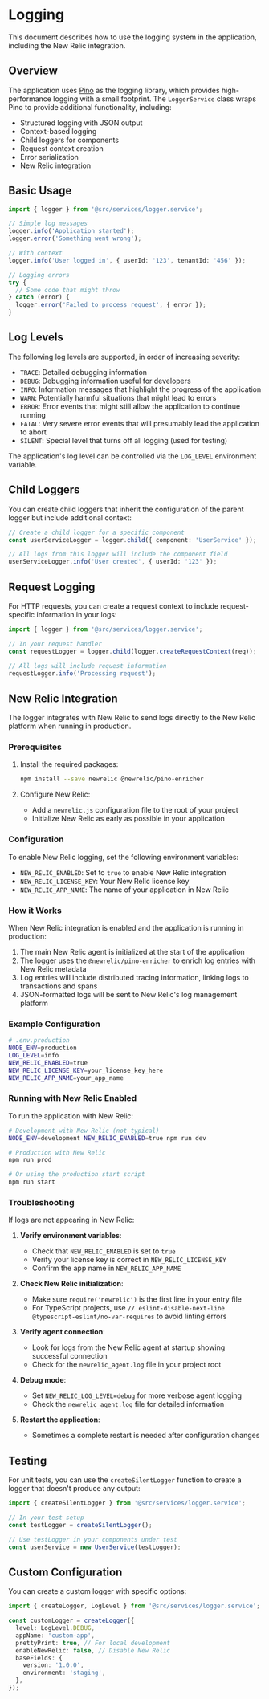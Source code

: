 # Logging

This document describes how to use the logging system in the application, including the New Relic integration.

## Overview

The application uses [Pino](https://getpino.io) as the logging library, which provides high-performance logging with a small footprint. The `LoggerService` class wraps Pino to provide additional functionality, including:

- Structured logging with JSON output
- Context-based logging
- Child loggers for components
- Request context creation
- Error serialization
- New Relic integration

## Basic Usage

```typescript
import { logger } from '@src/services/logger.service';

// Simple log messages
logger.info('Application started');
logger.error('Something went wrong');

// With context
logger.info('User logged in', { userId: '123', tenantId: '456' });

// Logging errors
try {
  // Some code that might throw
} catch (error) {
  logger.error('Failed to process request', { error });
}
```

## Log Levels

The following log levels are supported, in order of increasing severity:

- `TRACE`: Detailed debugging information
- `DEBUG`: Debugging information useful for developers
- `INFO`: Information messages that highlight the progress of the application
- `WARN`: Potentially harmful situations that might lead to errors
- `ERROR`: Error events that might still allow the application to continue running
- `FATAL`: Very severe error events that will presumably lead the application to abort
- `SILENT`: Special level that turns off all logging (used for testing)

The application's log level can be controlled via the `LOG_LEVEL` environment variable.

## Child Loggers

You can create child loggers that inherit the configuration of the parent logger but include additional context:

```typescript
// Create a child logger for a specific component
const userServiceLogger = logger.child({ component: 'UserService' });

// All logs from this logger will include the component field
userServiceLogger.info('User created', { userId: '123' });
```

## Request Logging

For HTTP requests, you can create a request context to include request-specific information in your logs:

```typescript
import { logger } from '@src/services/logger.service';

// In your request handler
const requestLogger = logger.child(logger.createRequestContext(req));

// All logs will include request information
requestLogger.info('Processing request');
```

## New Relic Integration

The logger integrates with New Relic to send logs directly to the New Relic platform when running in production.

### Prerequisites

1. Install the required packages:

   ```bash
   npm install --save newrelic @newrelic/pino-enricher
   ```

2. Configure New Relic:
   - Add a `newrelic.js` configuration file to the root of your project
   - Initialize New Relic as early as possible in your application

### Configuration

To enable New Relic logging, set the following environment variables:

- `NEW_RELIC_ENABLED`: Set to `true` to enable New Relic integration
- `NEW_RELIC_LICENSE_KEY`: Your New Relic license key
- `NEW_RELIC_APP_NAME`: The name of your application in New Relic

### How it Works

When New Relic integration is enabled and the application is running in production:

1. The main New Relic agent is initialized at the start of the application
2. The logger uses the `@newrelic/pino-enricher` to enrich log entries with New Relic metadata
3. Log entries will include distributed tracing information, linking logs to transactions and spans
4. JSON-formatted logs will be sent to New Relic's log management platform

### Example Configuration

```sh
# .env.production
NODE_ENV=production
LOG_LEVEL=info
NEW_RELIC_ENABLED=true
NEW_RELIC_LICENSE_KEY=your_license_key_here
NEW_RELIC_APP_NAME=your_app_name
```

### Running with New Relic Enabled

To run the application with New Relic:

```bash
# Development with New Relic (not typical)
NODE_ENV=development NEW_RELIC_ENABLED=true npm run dev

# Production with New Relic
npm run prod

# Or using the production start script
npm run start
```

### Troubleshooting

If logs are not appearing in New Relic:

1. **Verify environment variables**:

   - Check that `NEW_RELIC_ENABLED` is set to `true`
   - Verify your license key is correct in `NEW_RELIC_LICENSE_KEY`
   - Confirm the app name in `NEW_RELIC_APP_NAME`

2. **Check New Relic initialization**:

   - Make sure `require('newrelic')` is the first line in your entry file
   - For TypeScript projects, use `// eslint-disable-next-line @typescript-eslint/no-var-requires` to avoid linting errors

3. **Verify agent connection**:

   - Look for logs from the New Relic agent at startup showing successful connection
   - Check for the `newrelic_agent.log` file in your project root

4. **Debug mode**:

   - Set `NEW_RELIC_LOG_LEVEL=debug` for more verbose agent logging
   - Check the `newrelic_agent.log` file for detailed information

5. **Restart the application**:
   - Sometimes a complete restart is needed after configuration changes

## Testing

For unit tests, you can use the `createSilentLogger` function to create a logger that doesn't produce any output:

```typescript
import { createSilentLogger } from '@src/services/logger.service';

// In your test setup
const testLogger = createSilentLogger();

// Use testLogger in your components under test
const userService = new UserService(testLogger);
```

## Custom Configuration

You can create a custom logger with specific options:

```typescript
import { createLogger, LogLevel } from '@src/services/logger.service';

const customLogger = createLogger({
  level: LogLevel.DEBUG,
  appName: 'custom-app',
  prettyPrint: true, // For local development
  enableNewRelic: false, // Disable New Relic
  baseFields: {
    version: '1.0.0',
    environment: 'staging',
  },
});
```
